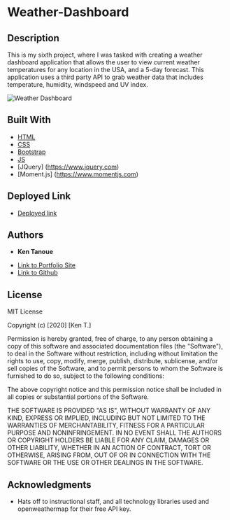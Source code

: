 # Weather-Dashboard

## Description

This is my sixth project, where I was tasked with creating a weather dashboard application that allows the user to view current weather temperatures for any location in the USA, and a 5-day forecast.
This application uses a third party API to grab weather data that includes temperature, humidity, windspeed and UV index.  


![Weather Dashboard](my-class-repo/HW/Weather-Dashboard/Assets/06-server-side-apis-homework-demo.png)


## Built With

* [HTML](https://developer.mozilla.org/en-US/docs/Web/HTML)
* [CSS](https://www.w3schools.com/css/)
* [Bootstrap](https://getbootstrap.com/)
* [JS](https://www.w3schools.com/js/)
* [JQuery] (https://www.jquery.com)
* [Moment.js] (https://www.momentjs.com)


## Deployed Link

* [Deployed link](https://kent28808.github.io/Weather-Dashboard/)


## Authors

* **Ken Tanoue** 

- [Link to Portfolio Site](https://kent28808.github.io/Responsive-Portfolio/portfolio.html)
- [Link to Github](https://github.com/kent28808/)

## License

MIT License

Copyright (c) [2020] [Ken T.]

Permission is hereby granted, free of charge, to any person obtaining a copy
of this software and associated documentation files (the "Software"), to deal
in the Software without restriction, including without limitation the rights
to use, copy, modify, merge, publish, distribute, sublicense, and/or sell
copies of the Software, and to permit persons to whom the Software is
furnished to do so, subject to the following conditions:

The above copyright notice and this permission notice shall be included in all
copies or substantial portions of the Software.

THE SOFTWARE IS PROVIDED "AS IS", WITHOUT WARRANTY OF ANY KIND, EXPRESS OR
IMPLIED, INCLUDING BUT NOT LIMITED TO THE WARRANTIES OF MERCHANTABILITY,
FITNESS FOR A PARTICULAR PURPOSE AND NONINFRINGEMENT. IN NO EVENT SHALL THE
AUTHORS OR COPYRIGHT HOLDERS BE LIABLE FOR ANY CLAIM, DAMAGES OR OTHER
LIABILITY, WHETHER IN AN ACTION OF CONTRACT, TORT OR OTHERWISE, ARISING FROM,
OUT OF OR IN CONNECTION WITH THE SOFTWARE OR THE USE OR OTHER DEALINGS IN THE
SOFTWARE.

## Acknowledgments

* Hats off to instructional staff, and all technology libraries used and openweathermap for their free API key.